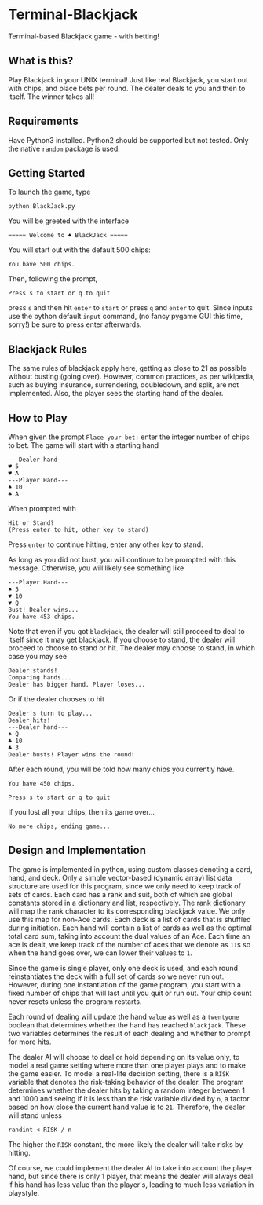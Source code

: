 # Terminal-Blackjack
Terminal-based Blackjack game - with betting!

## What is this?

Play Blackjack in your UNIX terminal! Just like real Blackjack, you start out with chips, and place bets per round. The dealer deals to you and then to itself. The winner takes all! 

## Requirements
Have Python3 installed. Python2 should be supported but not tested. Only the native `random` package is used.

## Getting Started
To launch the game, type 

```python BlackJack.py``` 

You will be greeted with the interface 

```===== Welcome to ♠ BlackJack =====``` 

You will start out with the default 500 chips: 

```You have 500 chips.``` 

Then, following the prompt, 

```Press s to start or q to quit```

press `s` and then hit `enter` to `start` or press `q` and `enter` to quit. Since inputs use the python default `input` command, (no fancy pygame GUI this time, sorry!) be sure to press enter afterwards.

## Blackjack Rules
The same rules of blackjack apply here, getting as close to 21 as possible without busting (going over). However, common practices, as per wikipedia, such as buying insurance, surrendering, doubledown, and split, are not implemented. Also, the player sees the starting hand of the dealer.

## How to Play

When given the prompt
```Place your bet:``` enter the integer number of chips to bet. The game will start with a starting hand
```
---Dealer hand---
♥ 5 
♥ A 
---Player Hand---
♠ 10 
♣ A 
```
When prompted with 
```
Hit or Stand?
(Press enter to hit, other key to stand)
```
Press `enter` to continue hitting, enter any other key to stand.

As long as you did not bust, you will continue to be prompted with this message. Otherwise, you will likely see something like
```
---Player Hand---
♠ 5 
♥ 10 
♥ Q 
Bust! Dealer wins...
You have 453 chips.
```
Note that even if you got `blackjack`, the dealer will still proceed to deal to itself since it may get blackjack. If you choose to stand, the dealer will proceed to choose to stand or hit. The dealer may choose to stand, in which case you may see
```
Dealer stands!
Comparing hands...
Dealer has bigger hand. Player loses...
```

Or if the dealer chooses to hit

```
Dealer's turn to play...
Dealer hits!
---Dealer hand---
♠ Q 
♣ 10 
♣ 3 
Dealer busts! Player wins the round!
```
After each round, you will be told how many chips you currently have. 
```
You have 450 chips.

Press s to start or q to quit
```

If you lost all your chips, then its game over...
```
No more chips, ending game...
```
## Design and Implementation
The game is implemented in python, using custom classes denoting a card, hand, and deck. Only a simple vector-based (dynamic array) list data structure are used for this program, since we only need to keep track of sets of cards. Each card has a rank and suit, both of which are global constants stored in a dictionary and list, respectively. The rank dictionary will map the rank character to its corresponding blackjack value. We only use this map for non-Ace cards. Each deck is a list of cards that is shuffled during initiation. Each hand will contain a list of cards as well as the optimal total card sum, taking into account the dual values of an Ace. Each time an ace is dealt, we keep track of the number of aces that we denote as `11`s so when the hand goes over, we can lower their values to `1`.

Since the game is single player, only one deck is used, and each round reinstantiates the deck with a full set of cards so we never run out. However, during one instantiation of the game program, you start with a fixed number of chips that will last until you quit or run out. Your chip count never resets unless the program restarts.

Each round of dealing will update the hand `value` as well as a `twentyone` boolean that determines whether the hand has reached `blackjack`. These two variables determines the result of each dealing and whether to prompt for more hits.

The dealer AI will choose to deal or hold depending on its value only, to model a real game setting where more than one player plays and to make the game easier. To model a real-life decision setting, there is a `RISK` variable that denotes the risk-taking behavior of the dealer. The program determines whether the dealer hits by taking a random integer between 1 and 1000 and seeing if it is less than the risk variable divided by `n`, a factor based on how close the current hand value is to `21`. Therefore, the dealer will stand unless 
```
randint < RISK / n
```
The higher the `RISK` constant, the more likely the dealer will take risks by hitting. 

Of course, we could implement the dealer AI to take into account the player hand, but since there is only 1 player, that means the dealer will always deal if his hand has less value than the player's, leading to much less variation in playstyle.





